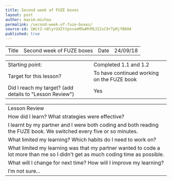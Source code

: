 ```yaml
---
title: Second week of FUZE boxes
layout: post
author: maxim.michau
permalink: /second-week-of-fuze-boxes/
source-id: 1Wct2-n8lyrUXZttpnceoM5wMtMSJ22sC9rTpRjfB6H4
published: true
---
```

<table>
  <tr>
    <td>Title</td>
    <td>Second week of FUZE boxes</td>
    <td>Date</td>
    <td>24/09/18</td>
  </tr>
</table>


<table>
  <tr>
    <td>Starting point:</td>
    <td>Completed 1.1 and 1.2</td>
  </tr>
  <tr>
    <td>Target for this lesson?</td>
    <td>To have continued working on the FUZE book</td>
  </tr>
  <tr>
    <td>Did I reach my target? 
(add details to "Lesson Review")</td>
    <td> Yes </td>
  </tr>
</table>


<table>
  <tr>
    <td>Lesson Review</td>
  </tr>
  <tr>
    <td>How did I learn? What strategies were effective? </td>
  </tr>
  <tr>
    <td>I learnt by my partner and I were both coding and both reading the FUZE book. We switched every five or so minutes.</td>
  </tr>
  <tr>
    <td>What limited my learning? Which habits do I need to work on? </td>
  </tr>
  <tr>
    <td>What limited my learning was that my partner wanted to code a lot more than me so I didn't get as much coding time as possible.</td>
  </tr>
  <tr>
    <td>What will I change for next time? How will I improve my learning?</td>
  </tr>
  <tr>
    <td>I’m not sure...</td>
  </tr>
</table>


